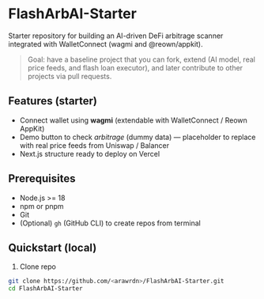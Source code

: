 # FlashArbAI-Starter

Starter repository for building an AI-driven DeFi arbitrage scanner integrated with WalletConnect (wagmi and @reown/appkit).

> Goal: have a baseline project that you can fork, extend (AI model, real price feeds, and flash loan executor), and later contribute to other projects via pull requests.

## Features (starter)
- Connect wallet using **wagmi** (extendable with WalletConnect / Reown AppKit)
- Demo button to check *arbitrage* (dummy data) — placeholder to replace with real price feeds from Uniswap / Balancer
- Next.js structure ready to deploy on Vercel

## Prerequisites
- Node.js >= 18
- npm or pnpm
- Git
- (Optional) `gh` (GitHub CLI) to create repos from terminal

## Quickstart (local)
1. Clone repo
```bash
git clone https://github.com/<arawrdn>/FlashArbAI-Starter.git
cd FlashArbAI-Starter
